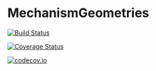 # MechanismGeometries

[![Build Status](https://travis-ci.org/rdeits/MechanismGeometries.jl.svg?branch=master)](https://travis-ci.org/rdeits/MechanismGeometries.jl)

[![Coverage Status](https://coveralls.io/repos/rdeits/MechanismGeometries.jl/badge.svg?branch=master&service=github)](https://coveralls.io/github/rdeits/MechanismGeometries.jl?branch=master)

[![codecov.io](http://codecov.io/github/rdeits/MechanismGeometries.jl/coverage.svg?branch=master)](http://codecov.io/github/rdeits/MechanismGeometries.jl?branch=master)

